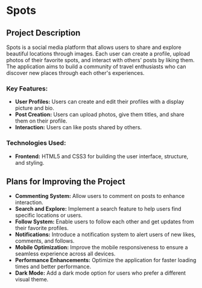 # Spots

## Project Description

Spots is a social media platform that allows users to share and explore beautiful locations through images. Each user can create a profile, upload photos of their favorite spots, and interact with others' posts by liking them. The application aims to build a community of travel enthusiasts who can discover new places through each other's experiences.

### Key Features:
- **User Profiles:** Users can create and edit their profiles with a display picture and bio.
- **Post Creation:** Users can upload photos, give them titles, and share them on their profile.
- **Interaction:** Users can like posts shared by others.

### Technologies Used:
- **Frontend:** HTML5 and CSS3 for building the user interface, structure, and styling.

## Plans for Improving the Project

- **Commenting System:** Allow users to comment on posts to enhance interaction.
- **Search and Explore:** Implement a search feature to help users find specific locations or users.
- **Follow System:** Enable users to follow each other and get updates from their favorite profiles.
- **Notifications:** Introduce a notification system to alert users of new likes, comments, and follows.
- **Mobile Optimization:** Improve the mobile responsiveness to ensure a seamless experience across all devices.
- **Performance Enhancements:** Optimize the application for faster loading times and better performance.
- **Dark Mode:** Add a dark mode option for users who prefer a different visual theme.